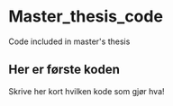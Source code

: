 # Master_thesis_code
Code included in master's thesis

## Her er første koden
Skrive her kort hvilken kode som gjør hva!
